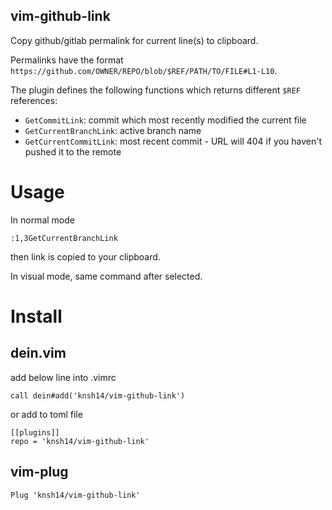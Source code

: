 vim-github-link
---

Copy github/gitlab permalink for current line(s) to clipboard.

Permalinks have the format `https://github.com/OWNER/REPO/blob/$REF/PATH/TO/FILE#L1-L10`.

The plugin defines the following functions which returns different `$REF` references:

- `GetCommitLink`: commit which most recently modified the current file
- `GetCurrentBranchLink`: active branch name
- `GetCurrentCommitLink`: most recent commit - URL will 404 if you haven't pushed it to the remote

# Usage
In normal mode

```
:1,3GetCurrentBranchLink
```
then link is copied to your clipboard.

In visual mode, same command after selected.

# Install
## dein.vim
add below line into .vimrc

```
call dein#add('knsh14/vim-github-link')
```

or add to toml file

```
[[plugins]]
repo = 'knsh14/vim-github-link'
```

## vim-plug

```
Plug 'knsh14/vim-github-link'
```
